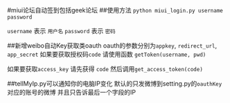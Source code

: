 #miui论坛自动签到包括geek论坛
##使用方法
`python miui_login.py username password`

`username` 表示 `用户名` `password` 表示 `密码`

##新增weibo自动Key获取类oauth
oauth的参数分别为`appkey`, `redirect_url`, `app_secret`
如果要获取授权码`code` 请使用函数 `getToken(username, pwd)`


如果要获取`access_key` 请先获得 `code` 然后调用`get_access_token(code)`

##tellMyIp.py可以通知你的电脑IP变化
默认的只发微博到setting.py的`oauthKey`对应的账号的微博
并且只告诉最后一个字段的IP
